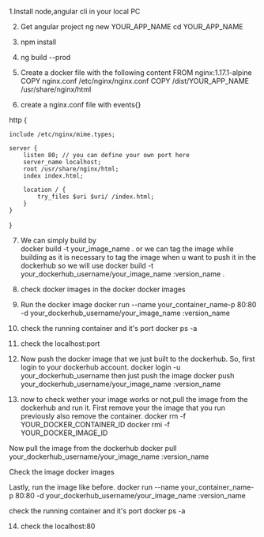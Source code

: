 1.Install node,angular cli in your local PC

2. Get angular project 
ng new YOUR_APP_NAME
cd YOUR_APP_NAME

3. npm install

4. ng build --prod

5. Create a docker file with the following content 
FROM nginx:1.17.1-alpine
COPY nginx.conf /etc/nginx/nginx.conf
COPY /dist/YOUR_APP_NAME /usr/share/nginx/html

6. create a nginx.conf file with 
events{}

http {

    include /etc/nginx/mime.types;

    server {
        listen 80; // you can define your own port here
        server_name localhost;
        root /usr/share/nginx/html;
        index index.html;

        location / {
            try_files $uri $uri/ /index.html;
        }
    }
}

7. We can simply build by  
docker build -t your_image_name .
or we can tag the image while building as it is necessary to tag the image when u want to push it in the dockerhub
so we will use 
docker build -t your_dockerhub_username/your_image_name :version_name .

8. check docker images in the docker 
docker images

9. Run the docker image
docker run --name your_container_name-p 80:80 -d your_dockerhub_username/your_image_name :version_name

10. check the running container and it's port 
docker ps -a

11. check the localhost:port
12. Now push the docker image that we just built to the dockerhub.
 So, first login to your dockerhub account.
docker login -u your_dockerhub_username 
then just push the image 
docker push your_dockerhub_username/your_image_name :version_name

13. now to check wether your image works or not,pull the image from the dockerhub and run it.
First remove your the image that you run previously also remove the container.
docker rm -f YOUR_DOCKER_CONTAINER_ID
docker rmi -f YOUR_DOCKER_IMAGE_ID 

Now pull the image from the dockerhub
docker pull your_dockerhub_username/your_image_name :version_name

Check the image 
docker images

Lastly, run the image like before.
docker run --name your_container_name-p 80:80 -d your_dockerhub_username/your_image_name :version_name

check the running container and it's port 
docker ps -a

14.  check the localhost:80 
